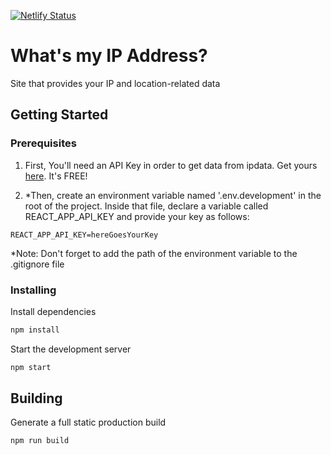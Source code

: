 [![Netlify Status](https://api.netlify.com/api/v1/badges/4d706f9e-832b-4116-8137-f8d9efa226de/deploy-status)](https://app.netlify.com/sites/whats-my-ip/deploys)

# What's my IP Address?

Site that provides your IP and location-related data

## Getting Started

### Prerequisites

1. First, You'll need an API Key in order to get data from ipdata. Get yours [here](https://ipdata.co/). It's FREE!

1. \*Then, create an environment variable named '.env.development' in the root of the project. Inside that file, declare a variable called REACT_APP_API_KEY and provide your key as follows:

```
REACT_APP_API_KEY=hereGoesYourKey
```

\*Note: Don't forget to add the path of the environment variable to the .gitignore file

### Installing

Install dependencies

```bash
npm install
```

Start the development server

```bash
npm start
```

## Building

Generate a full static production build

```bash
npm run build
```
